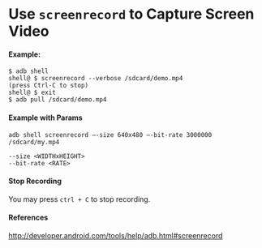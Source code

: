 
# Use `screenrecord` to Capture Screen Video

#### Example:

    $ adb shell
    shell@ $ screenrecord --verbose /sdcard/demo.mp4
    (press Ctrl-C to stop)
    shell@ $ exit
    $ adb pull /sdcard/demo.mp4

#### Example with Params
    adb shell screenrecord –-size 640x480 –-bit-rate 3000000 /sdcard/my.mp4

    --size <WIDTHxHEIGHT>
    --bit-rate <RATE>

#### Stop Recording
You may press `ctrl + C` to stop recording.

#### References
<http://developer.android.com/tools/help/adb.html#screenrecord>
